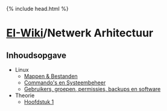 {% include head.html %}
# [EI-Wiki](..)/Netwerk Arhitectuur
## Inhoudsopgave
* Linux
    * [Mappen & Bestanden](Mappen-Bestanden.md)
    * [Commando's en Systeembeheer]()
    * [Gebruikers, groepen, permissies, backups en software]()
* Theorie
    * [Hoofdstuk 1]()
